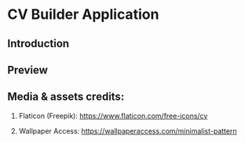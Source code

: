 # CV Builder Application
## Introduction 

## Preview

<!-- [![CV App](./src/assets/demo.png)](https://yuliana-r.github.io/cv-app/) -->

## Media & assets credits:

1. Flaticon (Freepik): https://www.flaticon.com/free-icons/cv

2. Wallpaper Access: https://wallpaperaccess.com/minimalist-pattern 